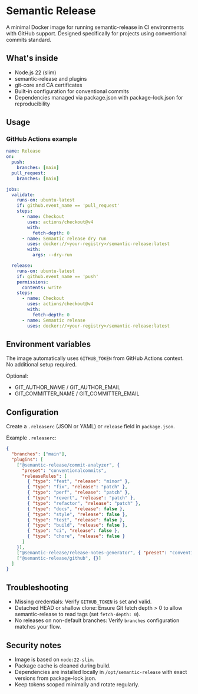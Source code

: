 # Semantic Release

A minimal Docker image for running semantic-release in CI environments with GitHub support. Designed specifically for projects using conventional commits standard.

## What's inside

- Node.js 22 (slim)
- semantic-release and plugins
- git-core and CA certificates
- Built-in configuration for conventional commits
- Dependencies managed via package.json with package-lock.json for reproducibility

## Usage

### GitHub Actions example

```yaml
name: Release
on:
  push:
    branches: [main]
  pull_request:
    branches: [main]

jobs:
  validate:
    runs-on: ubuntu-latest
    if: github.event_name == 'pull_request'
    steps:
      - name: Checkout
        uses: actions/checkout@v4
        with:
          fetch-depth: 0
      - name: Semantic release dry run
        uses: docker://<your-registry>/semantic-release:latest
        with:
          args: --dry-run

  release:
    runs-on: ubuntu-latest
    if: github.event_name == 'push'
    permissions:
      contents: write
    steps:
      - name: Checkout
        uses: actions/checkout@v4
        with:
          fetch-depth: 0
      - name: Semantic release
        uses: docker://<your-registry>/semantic-release:latest
```

## Environment variables

The image automatically uses `GITHUB_TOKEN` from GitHub Actions context. No additional setup required.

Optional:

- GIT_AUTHOR_NAME / GIT_AUTHOR_EMAIL
- GIT_COMMITTER_NAME / GIT_COMMITTER_EMAIL

## Configuration

Create a `.releaserc` (JSON or YAML) or `release` field in `package.json`.

Example `.releaserc`:

```json
{
  "branches": ["main"],
  "plugins": [
    ["@semantic-release/commit-analyzer", {
      "preset": "conventionalcommits",
      "releaseRules": [
        { "type": "feat", "release": "minor" },
        { "type": "fix", "release": "patch" },
        { "type": "perf", "release": "patch" },
        { "type": "revert", "release": "patch" },
        { "type": "refactor", "release": "patch" },
        { "type": "docs", "release": false },
        { "type": "style", "release": false },
        { "type": "test", "release": false },
        { "type": "build", "release": false },
        { "type": "ci", "release": false },
        { "type": "chore", "release": false }
      ]
    }],
    ["@semantic-release/release-notes-generator", { "preset": "conventionalcommits" }],
    ["@semantic-release/github", {}]
  ]
}
```

## Troubleshooting

- Missing credentials: Verify `GITHUB_TOKEN` is set and valid.
- Detached HEAD or shallow clone: Ensure Git fetch depth > 0 to allow semantic-release to read tags (set `fetch-depth: 0`).
- No releases on non-default branches: Verify `branches` configuration matches your flow.

## Security notes

- Image is based on `node:22-slim`.
- Package cache is cleaned during build.
- Dependencies are installed locally in `/opt/semantic-release` with exact versions from package-lock.json.
- Keep tokens scoped minimally and rotate regularly.
